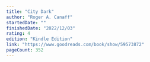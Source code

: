 ```yaml
---
title: "City Dark"
author: "Roger A. Canaff"
startedDate: ""
finishedDate: "2022/12/03"
rating: 4
edition: "Kindle Edition"
link: "https://www.goodreads.com/book/show/59573872"
pageCount: 352
---
```



